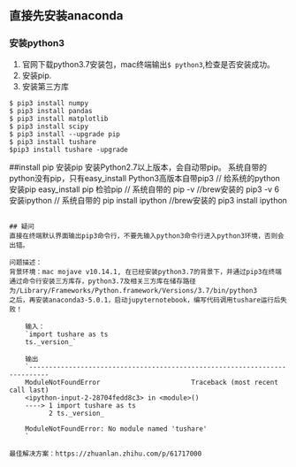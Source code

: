 ## 直接先安装anaconda
### 安装python3 
1. 官网下载python3.7安装包，mac终端输出``$ python3``,检查是否安装成功。
2. 安装pip.
3. 安装第三方库
```
$ pip3 install numpy
$ pip3 install pandas
$ pip3 install matplotlib
$ pip3 install scipy
$ pip3 install --upgrade pip
$ pip3 install tushare
$pip3 install tushare -upgrade 
```
##install pip
安装pip
安装Python2.7以上版本，会自动带pip。
系统自带的python没有pip，只有easy_install
Python3高版本自带pip3
// 给系统的python安装pip
easy_install pip
检验pip
// 系统自带的
pip -v
//brew安装的
pip3 -v
6 安装ipython
// 系统自带的
pip install ipython
//brew安装的
pip3 install ipython

```

## 疑问
直接在终端默认界面输出pip3命令行，不要先输入python3命令行进入python3环境，否则会出错。

问题描述：
背景环境：mac mojave v10.14.1, 在已经安装python3.7的背景下，并通过pip3在终端通过命令行安装三方库存，python3.7及相关三方库在储存路径为/Library/Frameworks/Python.framework/Versions/3.7/bin/python3
之后，再安装anaconda3-5.0.1，启动jupyternotebook，编写代码调用tushare运行后失败！

    输入：
    `import tushare as ts
    ts._version_`
    
    输出
    `---------------------------------------------------------------------------
    ModuleNotFoundError                       Traceback (most recent call last)
    <ipython-input-2-28704fedd8c3> in <module>()
    ----> 1 import tushare as ts
          2 ts._version_
    
    ModuleNotFoundError: No module named 'tushare'
    `

最佳解决方案：https://zhuanlan.zhihu.com/p/61717000
